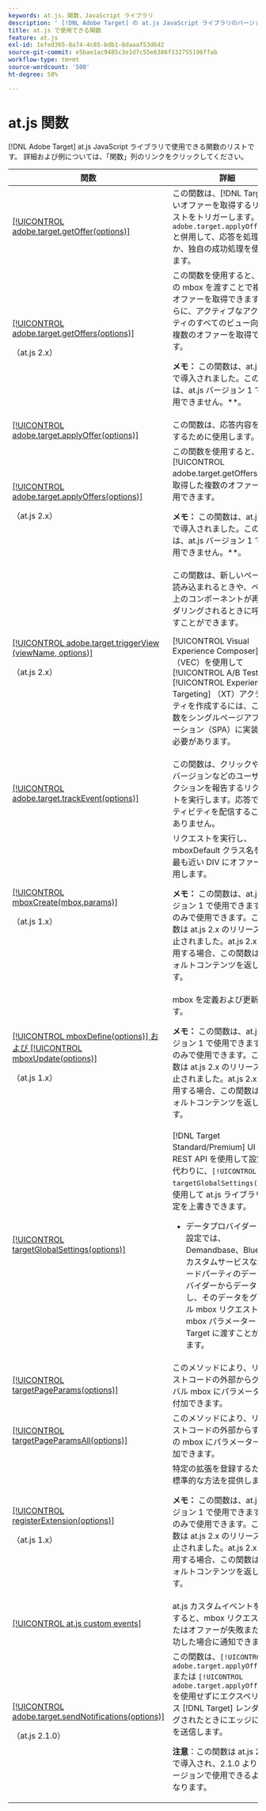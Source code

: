 ```yaml
---
keywords: at.js，関数，JavaScript ライブラリ
description: ' [!DNL Adobe Target] の at.js JavaScript ライブラリのバージョン 1.x および 2.x で使用できる関数のリストを示します。'
title: at.js で使用できる関数
feature: at.js
exl-id: 1efed365-8a74-4c85-bdb1-8daaaf53d642
source-git-commit: e5bae1ac9485c3e1d7c55e6386f332755196ffab
workflow-type: tm+mt
source-wordcount: '500'
ht-degree: 58%

---
```


# at.js 関数

[!DNL Adobe Target] at.js JavaScript ライブラリで使用できる関数のリストです。 詳細および例については、「関数」列のリンクをクリックしてください。

| 関数 | 詳細 |
| --- | --- | 
| [[!UICONTROL adobe.target.getOffer(options)]](/help/dev/implement/client-side/atjs/atjs-functions/adobe-target-getoffer.md) | この関数は、[!DNL Target] しいオファーを取得するリクエストをトリガーします。 `adobe.target.applyOffer()` と併用して、応答を処理するか、独自の成功処理を使用します。 |
| [[!UICONTROL adobe.target.getOffers(options)]](/help/dev/implement/client-side/atjs/atjs-functions/adobe-target-getoffers-atjs-2.md)<P>（at.js 2.x） | この関数を使用すると、複数の mbox を渡すことで複数のオファーを取得できます。さらに、アクティブなアクティビティのすべてのビュー向けに複数のオファーを取得できます。<P>**メモ：** この関数は、at.js 2.x で導入されました。この関数は、at.js バージョン 1 では使用できません。**。 |
| [[!UICONTROL adobe.target.applyOffer(options)]](/help/dev/implement/client-side/atjs/atjs-functions/adobe-target-applyoffer.md) | この関数は、応答内容を適用するために使用します。 |
| [[!UICONTROL adobe.target.applyOffers(options)]](/help/dev/implement/client-side/atjs/atjs-functions/adobe-target-applyoffers-atjs-2.md)<P>（at.js 2.x） | この関数を使用すると、[!UICONTROL adobe.target.getOffers()] で取得した複数のオファーを適用できます。<P>**メモ：** この関数は、at.js 2.x で導入されました。この関数は、at.js バージョン 1 では使用できません。**。 |
| [[!UICONTROL adobe.target.triggerView (viewName, options)]](/help/dev/implement/client-side/atjs/atjs-functions/adobe-target-triggerview-atjs-2.md)<P>（at.js 2.x） | この関数は、新しいページが読み込まれるときや、ページ上のコンポーネントが再レンダリングされるときに呼び出すことができます。<P> [!UICONTROL Visual Experience Composer] （VEC）を使用して [!UICONTROL A/B Test] and [!UICONTROL Experience Targeting] （XT）アクティビティを作成するには、この関数をシングルページアプリケーション（SPA）に実装する必要があります。 |
| [[!UICONTROL adobe.target.trackEvent(options)]](/help/dev/implement/client-side/atjs/atjs-functions/adobe-target-trackevent.md) | この関数は、クリックやコンバージョンなどのユーザーアクションを報告するリクエストを実行します。応答でアクティビティを配信することはありません。 |
| [[!UICONTROL mboxCreate(mbox,params)]](/help/dev/implement/client-side/atjs/atjs-functions/mboxcreate-atjs.md)<P>（at.js 1.x） | リクエストを実行し、mboxDefault クラス名を持つ最も近い DIV にオファーを適用します。<P>**メモ：** この関数は、at.js バージョン 1 で使用できます。*x* のみで使用できます。この関数は at.js 2.x のリリースで廃止されました。at.js 2.x で使用する場合、この関数はデフォルトコンテンツを返します。 |
| [[!UICONTROL mboxDefine(options)] および [!UICONTROL mboxUpdate(options)]](/help/dev/implement/client-side/atjs/atjs-functions/mboxdefine-mboxupdate-atjs-1x.md)<P>（at.js 1.x） | mbox を定義および更新します。<P>**メモ：** この関数は、at.js バージョン 1 で使用できます。*x* のみで使用できます。この関数は at.js 2.x のリリースで廃止されました。at.js 2.x で使用する場合、この関数はデフォルトコンテンツを返します。 |
| [[!UICONTROL targetGlobalSettings(options)]](/help/dev/implement/client-side/atjs/atjs-functions/targetglobalsettings.md) | [!DNL Target Standard/Premium] UI や REST API を使用して設定する代わりに、`[!UICONTROL targetGlobalSettings()]` を使用して at.js ライブラリで設定を上書きできます。<ul><li>データプロバイダー：この設定では、Demandbase、BlueKai、カスタムサービスなどのサードパーティのデータプロバイダーからデータを収集し、そのデータをグローバル mbox リクエストで mbox パラメーターとして Target に渡すことができます。</li></ul> |
| [[!UICONTROL targetPageParams(options)]](/help/dev/implement/client-side/atjs/atjs-functions/targetpageparams.md) | このメソッドにより、リクエストコードの外部からグローバル mbox にパラメーターを付加できます。 |
| [[!UICONTROL targetPageParamsAll(options)]](/help/dev/implement/client-side/atjs/atjs-functions/targetpageparamsall.md) | このメソッドにより、リクエストコードの外部からすべての mbox にパラメーターを付加できます。 |
| [[!UICONTROL registerExtension(options)]](/help/dev/implement/client-side/atjs/atjs-functions/registerextension-atjs-1x.md)<P>（at.js 1.x） | 特定の拡張を登録するための標準的な方法を提供します。<P>**メモ：** この関数は、at.js バージョン 1 で使用できます。*x* のみで使用できます。この関数は at.js 2.x のリリースで廃止されました。at.js 2.x で使用する場合、この関数はデフォルトコンテンツを返します。 |
| [[!UICONTROL at.js custom events]](/help/dev/implement/client-side/atjs/atjs-functions/atjs-custom-events.md) | at.js カスタムイベントを使用すると、mbox リクエストまたはオファーが失敗または成功した場合に通知できます。 |
| [[!UICONTROL adobe.target.sendNotifications(options)]](/help/dev/implement/client-side/atjs/atjs-functions/adobe-target-sendnotifications-atjs-21.md)<P>（at.js 2.1.0） | この関数は、`[!UICONTROL adobe.target.applyOffer()]` または `[!UICONTROL adobe.target.applyOffers()]` を使用せずにエクスペリエンス [!DNL Target] レンダリングされたときにエッジに通知を送信します。<P>**注意**：この関数は at.js 2.1.0 で導入され、2.1.0 より上のバージョンで使用できるようになります。 |
